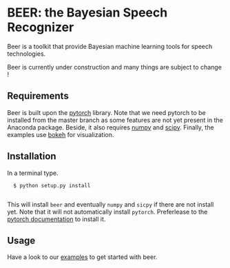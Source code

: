 BEER: the Bayesian Speech Recognizer
====================================

Beer is a toolkit that provide Bayesian machine learning tools for
speech technologies.

Beer is currently under construction and many things are subject to change !

Requirements
------------

Beer is built upon the [pytorch](http://pytorch.org)
library. Note that we need pytorch to be installed from the master
branch as some features are not yet present in the Anaconda package. 
Beside, it also requires [numpy](http://www.numpy.org) and
[scipy](https://www.scipy.org/scipylib/index.html).  Finally, the
examples use [bokeh](https://bokeh.pydata.org/en/latest/) for
visualization.


Installation
------------

In a terminal type.

```
  $ python setup.py install
  
```

This will install ``beer`` and eventually ``numpy`` and ``sicpy``
if there are not install yet. Note that it will not 
automatically install ``pytorch``. Preferlease  to the
[pytorch documentation](https://github.com/pytorch/pytorch) 
to install it.


Usage
-----

Have a look to our [examples](https://github.com/beer-asr/beer/tree/install/examples)
to get started with beer.
